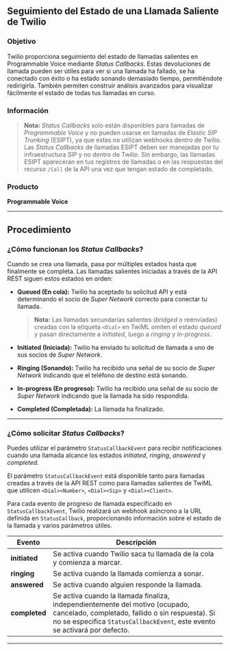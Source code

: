 
## Seguimiento del Estado de una Llamada Saliente de Twilio

### Objetivo

Twilio proporciona seguimiento del estado de llamadas salientes en Programmable Voice mediante _Status Callbacks_. Estas devoluciones de llamada pueden ser útiles para ver si una llamada ha fallado, se ha conectado con éxito o ha estado sonando demasiado tiempo, permitiéndote redirigirla. También permiten construir análisis avanzados para visualizar fácilmente el estado de todas tus llamadas en curso.

### Información

> **Nota:** _Status Callbacks_ solo están disponibles para llamadas de _Programmable Voice_ y no pueden usarse en llamadas de _Elastic SIP Trunking_ (ESIPT), ya que estas no utilizan webhooks dentro de Twilio. Las _Status Callbacks_ de llamadas ESIPT deben ser manejadas por tu infraestructura SIP y no dentro de Twilio. Sin embargo, las llamadas ESIPT aparecerán en tus registros de llamadas o en las respuestas del recurso `/Call` de la API una vez que tengan estado de completado.

### Producto

**Programmable Voice**

---

## Procedimiento

### ¿Cómo funcionan los _Status Callbacks_?

Cuando se crea una llamada, pasa por múltiples estados hasta que finalmente se completa. Las llamadas salientes iniciadas a través de la API REST siguen estos estados en orden:

- **Queued (En cola):** Twilio ha aceptado tu solicitud API y está determinando el socio de _Super Network_ correcto para conectar tu llamada.
    
    > **Nota:** Las llamadas secundarias salientes (_bridged_ o reenviadas) creadas con la etiqueta `<Dial>` en TwiML omiten el estado _queued_ y pasan directamente a _initiated_, luego a _ringing_ y _in-progress_.
    
- **Initiated (Iniciada):** Twilio ha enviado tu solicitud de llamada a uno de sus socios de _Super Network_.
- **Ringing (Sonando):** Twilio ha recibido una señal de su socio de _Super Network_ indicando que el teléfono de destino está sonando.
- **In-progress (En progreso):** Twilio ha recibido una señal de su socio de _Super Network_ indicando que la llamada ha sido respondida.
- **Completed (Completada):** La llamada ha finalizado.

---

### ¿Cómo solicitar _Status Callbacks_?

Puedes utilizar el parámetro `StatusCallbackEvent` para recibir notificaciones cuando una llamada alcance los estados _initiated_, _ringing_, _answered_ y _completed_.

El parámetro `StatusCallbackEvent` está disponible tanto para llamadas creadas a través de la API REST como para llamadas salientes de TwiML que utilicen `<Dial><Number>`, `<Dial><Sip>` y `<Dial><Client>`.

Para cada evento de progreso de llamada especificado en `StatusCallbackEvent`, Twilio realizará un webhook asíncrono a la URL definida en `StatusCallback`, proporcionando información sobre el estado de la llamada y varios parámetros útiles.

|Evento|Descripción|
|---|---|
|**initiated**|Se activa cuando Twilio saca tu llamada de la cola y comienza a marcar.|
|**ringing**|Se activa cuando la llamada comienza a sonar.|
|**answered**|Se activa cuando alguien responde la llamada.|
|**completed**|Se activa cuando la llamada finaliza, independientemente del motivo (ocupado, cancelado, completado, fallido o sin respuesta). Si no se especifica `StatusCallbackEvent`, este evento se activará por defecto.|

---

